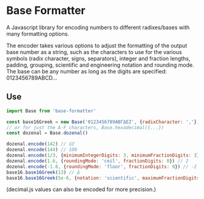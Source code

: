 # Base Formatter
A Javascript library for encoding numbers to different radixes/bases with many formatting options.

The encoder takes various options to adjust the formatting of the output base number as a string, such as the characters to use for the various symbols (radix character, signs, separators), integer and fraction lengths, padding, grouping, scientific and engineering notation and rounding mode. The base can be any number as long as the digits are specified: 0123456789ABCD...

## Use
```js
import Base from 'base-formatter'

const base16Greek = new Base('0123456789ΑΒΓΔΕΖ', {radixCharacter: ','})
// or for just the A-F characters, Base.hexadecimal({...})
const dozenal = Base.dozenal()

dozenal.encode(142) // ↋↊
dozenal.encode(144) // 100
dozenal.encode(1/3, {minimumIntegerDigits: 3, minimumFractionDigits: 3}) // 000;400
dozenal.encode(1.6, {roundingMode: 'ceil', fractionDigits: 0}) // 2
dozenal.encode(-1.6, {roundingMode: 'floor', fractionDigits: 0}) // -2
base16.base16Greek(13) // Δ
base16.base16Greek(5e-6, {notation: 'scientific', maximumFractionDigits: 3}) // 1,Β1e-5
```
(decimal.js values can also be encoded for more precision.)
